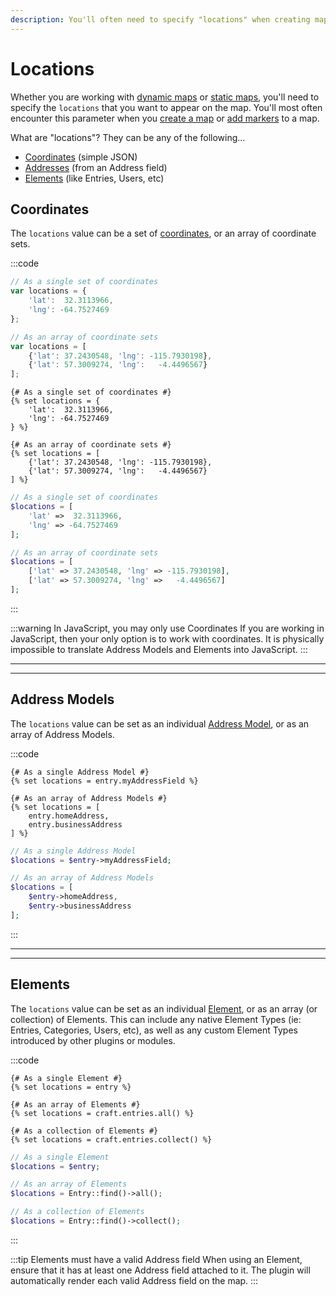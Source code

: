 ```yaml
---
description: You'll often need to specify "locations" when creating maps. But what does that mean? Check out this complete breakdown of accepted types of locations.
---
```


# Locations

Whether you are working with [dynamic maps](/models/dynamic-map-model/) or [static maps](/models/static-map-model/), you'll need to specify the `locations` that you want to appear on the map. You'll most often encounter this parameter when you [create a map](/dynamic-maps/basic-map-management/#map-locations-options) or [add markers](/dynamic-maps/universal-methods/#markers-locations-options) to a map. 

What are "locations"? They can be any of the following...
 - [Coordinates](#coordinates) (simple JSON)
 - [Addresses](#address-models) (from an Address field)
 - [Elements](#elements) (like Entries, Users, etc)

## Coordinates

The `locations` value can be a set of [coordinates](/models/coordinates/), or an array of coordinate sets.

:::code
```js
// As a single set of coordinates
var locations = {
    'lat':  32.3113966,
    'lng': -64.7527469
};

// As an array of coordinate sets
var locations = [
    {'lat': 37.2430548, 'lng': -115.7930198},
    {'lat': 57.3009274, 'lng':   -4.4496567}
];
```
```twig
{# As a single set of coordinates #}
{% set locations = {
    'lat':  32.3113966,
    'lng': -64.7527469
} %}

{# As an array of coordinate sets #}
{% set locations = [
    {'lat': 37.2430548, 'lng': -115.7930198},
    {'lat': 57.3009274, 'lng':   -4.4496567}
] %}
```
```php
// As a single set of coordinates
$locations = [
    'lat' =>  32.3113966,
    'lng' => -64.7527469
];

// As an array of coordinate sets
$locations = [
    ['lat' => 37.2430548, 'lng' => -115.7930198],
    ['lat' => 57.3009274, 'lng' =>   -4.4496567]
];
```
:::

:::warning In JavaScript, you may only use Coordinates
If you are working in JavaScript, then your only option is to work with coordinates. It is physically impossible to translate Address Models and Elements into JavaScript.
:::

---
---

## Address Models

The `locations` value can be set as an individual [Address Model](/models/address-model/), or as an array of Address Models.

:::code
```twig
{# As a single Address Model #}
{% set locations = entry.myAddressField %}

{# As an array of Address Models #}
{% set locations = [
    entry.homeAddress,
    entry.businessAddress
] %}
```
```php
// As a single Address Model
$locations = $entry->myAddressField;

// As an array of Address Models
$locations = [
    $entry->homeAddress,
    $entry->businessAddress
];
```
:::

---
---

## Elements

The `locations` value can be set as an individual [Element](https://craftcms.com/docs/3.x/elements.html), or as an array (or collection) of Elements. This can include any native Element Types (ie: Entries, Categories, Users, etc), as well as any custom Element Types introduced by other plugins or modules.

:::code
```twig
{# As a single Element #}
{% set locations = entry %}

{# As an array of Elements #}
{% set locations = craft.entries.all() %}

{# As a collection of Elements #}
{% set locations = craft.entries.collect() %}
```
```php
// As a single Element
$locations = $entry;

// As an array of Elements
$locations = Entry::find()->all();

// As a collection of Elements
$locations = Entry::find()->collect();
```
:::

:::tip Elements must have a valid Address field
When using an Element, ensure that it has at least one Address field attached to it. The plugin will automatically render each valid Address field on the map.
:::
